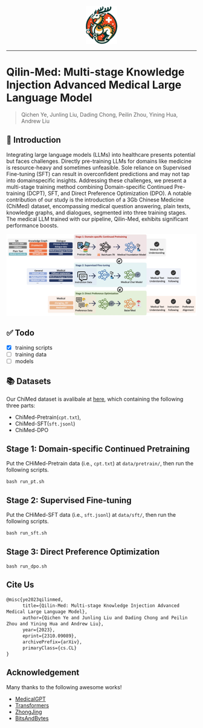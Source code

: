 <div align="center">
  <img src="images/Qilin-logo.png" height="100" alt="Logo">
</div>

-----------------

# Qilin-Med: Multi-stage Knowledge Injection Advanced Medical Large Language Model

> Qichen Ye, Junling Liu, Dading Chong, Peilin Zhou, Yining Hua, Andrew Liu

## 📖 Introduction
Integrating large language models (LLMs) into healthcare presents potential but faces challenges. Directly pre-training LLMs for domains like medicine is resource-heavy and sometimes unfeasible. Sole reliance on Supervised Fine-tuning (SFT) can result in overconfident predictions and may not tap into domainspecific insights. Addressing these challenges, we present a multi-stage training method combining Domain-specific Continued Pre-training (DCPT), SFT, and Direct Preference Optimization (DPO). A notable contribution of our study
is the introduction of a 3Gb Chinese Medicine (ChiMed) dataset, encompassing medical question answering, plain texts, knowledge graphs,
and dialogues, segmented into three training stages. The medical LLM trained with our pipeline, Qilin-Med, exhibits significant performance boosts.

![overview](images/overview.jpg)


## ✅ Todo

- [x] training scripts
- [ ] training data
- [ ] models
## 📚 Datasets
Our ChiMed dataset is avalibale at [here](https://huggingface.co/datasets/williamliu/ChiMed/tree/main), which containing the following three parts:
- ChiMed-Pretrain(`cpt.txt`), 
- ChiMed-SFT(`sft.jsonl`)
- ChiMed-DPO

## Stage 1: Domain-specific Continued Pretraining
Put the CHiMed-Pretrain data (i.e., `cpt.txt`) at `data/pretrain/`, then run the following scripts.
```
bash run_pt.sh
```
## Stage 2: Supervised Fine-tuning
Put the CHiMed-SFT data (i.e., `sft.jsonl`) at `data/sft/`, then run the following scripts.
```
bash run_sft.sh
```
## Stage 3: Direct Preference Optimization
```
bash run_dpo.sh
```
## Cite Us
```
@misc{ye2023qilinmed,
      title={Qilin-Med: Multi-stage Knowledge Injection Advanced Medical Large Language Model}, 
      author={Qichen Ye and Junling Liu and Dading Chong and Peilin Zhou and Yining Hua and Andrew Liu},
      year={2023},
      eprint={2310.09089},
      archivePrefix={arXiv},
      primaryClass={cs.CL}
}
```
## Acknowledgement

Many thanks to the following awesome works!

- [MedicalGPT](https://github.com/shibing624/MedicalGPT)
- [Transformers](https://github.com/huggingface/transformers)
- [ZhongJing](https://github.com/SupritYoung/Zhongjing)
- [BitsAndBytes](https://github.com/TimDettmers/bitsandbytes)

